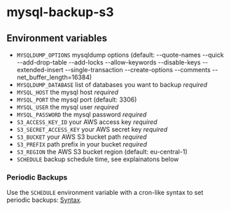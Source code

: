 # mysql-backup-s3

## Environment variables

- `MYSQLDUMP_OPTIONS` mysqldump options (default: --quote-names --quick --add-drop-table --add-locks --allow-keywords --disable-keys --extended-insert --single-transaction --create-options --comments --net_buffer_length=16384)
- `MYSQLDUMP_DATABASE` list of databases you want to backup *required*
- `MYSQL_HOST` the mysql host *required*
- `MYSQL_PORT` the mysql port (default: 3306)
- `MYSQL_USER` the mysql user *required*
- `MYSQL_PASSWORD` the mysql password *required*
- `S3_ACCESS_KEY_ID` your AWS access key *required*
- `S3_SECRET_ACCESS_KEY` your AWS secret key *required*
- `S3_BUCKET` your AWS S3 bucket path *required*
- `S3_PREFIX` path prefix in your bucket *required*
- `S3_REGION` the AWS S3 bucket region (default: eu-central-1)
- `SCHEDULE` backup schedule time, see explainatons below

### Periodic Backups

Use the `SCHEDULE` environment variable with a cron-like syntax to set periodic backups: [Syntax](http://godoc.org/github.com/robfig/cron#hdr-Predefined_schedules).
